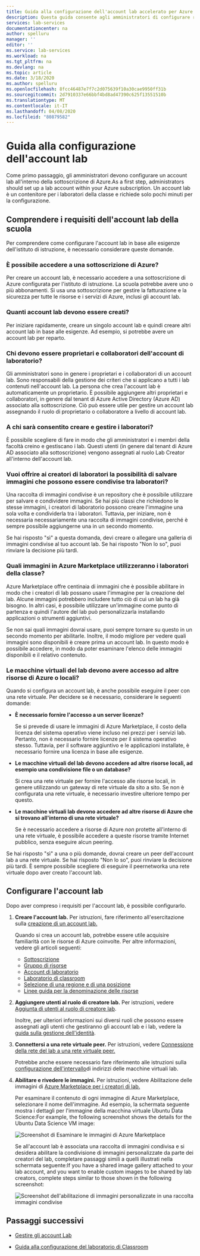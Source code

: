 ```yaml
---
title: Guida alla configurazione dell'account lab accelerato per Azure Lab ServicesAccelerated lab account setup guide for Azure Lab Services
description: Questa guida consente agli amministratori di configurare rapidamente un account lab per l'utilizzo all'interno della scuola.
services: lab-services
documentationcenter: na
author: spelluru
manager: ''
editor: ''
ms.service: lab-services
ms.workload: na
ms.tgt_pltfrm: na
ms.devlang: na
ms.topic: article
ms.date: 3/18/2020
ms.author: spelluru
ms.openlocfilehash: 8fcc46487e7f7c2d075639f10a30cae9950ff31b
ms.sourcegitcommit: 2d7910337e66bbf4bd8ad47390c625f13551510b
ms.translationtype: MT
ms.contentlocale: it-IT
ms.lasthandoff: 04/08/2020
ms.locfileid: "80879582"
---
```

# <a name="lab-account-setup-guide"></a>Guida alla configurazione dell'account lab

Come primo passaggio, gli amministratori devono configurare un account lab all'interno della sottoscrizione di Azure.As a first step, administrators should set up a lab account within your Azure subscription. Un account lab è un contenitore per i laboratori della classe e richiede solo pochi minuti per la configurazione.

## <a name="understand-your-schools-lab-account-requirements"></a>Comprendere i requisiti dell'account lab della scuola

Per comprendere come configurare l'account lab in base alle esigenze dell'istituto di istruzione, è necessario considerare queste domande.

### <a name="do-i-have-access-to-an-azure-subscription"></a>È possibile accedere a una sottoscrizione di Azure?

Per creare un account lab, è necessario accedere a una sottoscrizione di Azure configurata per l'istituto di istruzione. La scuola potrebbe avere uno o più abbonamenti. Si usa una sottoscrizione per gestire la fatturazione e la sicurezza per tutte le risorse e i servizi di Azure, inclusi gli account lab.

### <a name="how-many-lab-accounts-need-to-be-created"></a>Quanti account lab devono essere creati?

Per iniziare rapidamente, creare un singolo account lab e quindi creare altri account lab in base alle esigenze. Ad esempio, si potrebbe avere un account lab per reparto.

### <a name="who-should-be-owners-and-contributors-of-the-lab-account"></a>Chi devono essere proprietari e collaboratori dell'account di laboratorio?

Gli amministratori sono in genere i proprietari e i collaboratori di un account lab. Sono responsabili della gestione dei criteri che si applicano a tutti i lab contenuti nell'account lab. La persona che crea l'account lab è automaticamente un proprietario. È possibile aggiungere altri proprietari e collaboratori, in genere dal tenant di Azure Active Directory (Azure AD) associato alla sottoscrizione. Ciò può essere utile per gestire un account lab assegnando il ruolo di proprietario o collaboratore a livello di account lab.

### <a name="who-will-be-allowed-to-create-and-manage-labs"></a>A chi sarà consentito creare e gestire i laboratori?

È possibile scegliere di fare in modo che gli amministratori e i membri della facoltà creino e gestiscano i lab. Questi utenti (in genere dal tenant di Azure AD associato alla sottoscrizione) vengono assegnati al ruolo Lab Creator all'interno dell'account lab.

### <a name="do-you-want-to-give-lab-creators-the-ability-to-save-images-that-can-be-shared-across-labs"></a>Vuoi offrire ai creatori di laboratori la possibilità di salvare immagini che possono essere condivise tra laboratori?

Una raccolta di immagini condivise è un repository che è possibile utilizzare per salvare e condividere immagini. Se hai più classi che richiedono le stesse immagini, i creatori di laboratorio possono creare l'immagine una sola volta e condividerla tra i laboratori. Tuttavia, per iniziare, non è necessaria necessariamente una raccolta di immagini condivise, perché è sempre possibile aggiungerne una in un secondo momento.

Se hai risposto "sì" a questa domanda, devi creare o allegare una galleria di immagini condivise al tuo account lab. Se hai risposto "Non lo so", puoi rinviare la decisione più tardi.

### <a name="which-images-in-azure-marketplace-will-your-classroom-labs-use"></a>Quali immagini in Azure Marketplace utilizzeranno i laboratori della classe?

Azure Marketplace offre centinaia di immagini che è possibile abilitare in modo che i creatori di lab possano usare l'immagine per la creazione del lab. Alcune immagini potrebbero includere tutto ciò di cui un lab ha già bisogno. In altri casi, è possibile utilizzare un'immagine come punto di partenza e quindi l'autore del lab può personalizzarla installando applicazioni o strumenti aggiuntivi.

Se non sai quali immagini dovrai usare, puoi sempre tornare su questo in un secondo momento per abilitarle. Inoltre, il modo migliore per vedere quali immagini sono disponibili è creare prima un account lab. In questo modo è possibile accedere, in modo da poter esaminare l'elenco delle immagini disponibili e il relativo contenuto.
  
### <a name="do-the-labs-virtual-machines-need-to-have-access-to-other-azure-or-on-premises-resources"></a>Le macchine virtuali del lab devono avere accesso ad altre risorse di Azure o locali?

Quando si configura un account lab, è anche possibile eseguire il peer con una rete virtuale. Per decidere se è necessario, considerare le seguenti domande:

- **È necessario fornire l'accesso a un server licenze?**
  
   Se si prevede di usare le immagini di Azure Marketplace, il costo della licenza del sistema operativo viene incluso nei prezzi per i servizi lab. Pertanto, non è necessario fornire licenze per il sistema operativo stesso. Tuttavia, per il software aggiuntivo e le applicazioni installate, è necessario fornire una licenza in base alle esigenze.

- **Le macchine virtuali del lab devono accedere ad altre risorse locali, ad esempio una condivisione file o un database?**

   Si crea una rete virtuale per fornire l'accesso alle risorse locali, in genere utilizzando un gateway di rete virtuale da sito a sito. Se non è configurata una rete virtuale, è necessario investire ulteriore tempo per questo.

- **Le macchine virtuali lab devono accedere ad altre risorse di Azure che si trovano all'interno di una rete virtuale?**

   Se è necessario accedere a risorse di Azure *non* protette all'interno di una rete virtuale, è possibile accedere a queste risorse tramite Internet pubblico, senza eseguire alcun peering.

Se hai risposto "sì" a una o più domande, dovrai creare un peer dell'account lab a una rete virtuale. Se hai risposto "Non lo so", puoi rinviare la decisione più tardi. È sempre possibile scegliere di eseguire il peernetworka una rete virtuale dopo aver creato l'account lab.

## <a name="set-up-your-lab-account"></a>Configurare l'account lab

Dopo aver compreso i requisiti per l'account lab, è possibile configurarlo.

1. **Creare l'account lab.** Per istruzioni, fare riferimento all'esercitazione sulla [creazione di un account lab.](https://docs.microsoft.com/azure/lab-services/classroom-labs/tutorial-setup-lab-account#create-a-lab-account)

   Quando si crea un account lab, potrebbe essere utile acquisire familiarità con le risorse di Azure coinvolte. Per altre informazioni, vedere gli articoli seguenti:

   - [Sottoscrizione](https://docs.microsoft.com/azure/lab-services/classroom-labs/administrator-guide#subscription)
   - [Gruppo di risorse](https://docs.microsoft.com/azure/lab-services/classroom-labs/administrator-guide#resource-group)
   - [Account di laboratorio](https://docs.microsoft.com/azure/lab-services/classroom-labs/administrator-guide#lab-account)
   - [Laboratorio di classroom](https://docs.microsoft.com/azure/lab-services/classroom-labs/administrator-guide#classroom-lab)
   - [Selezione di una regione e di una posizione](https://docs.microsoft.com/azure/lab-services/classroom-labs/administrator-guide#regionslocations)
   - [Linee guida per la denominazione delle risorse](https://docs.microsoft.com/azure/lab-services/classroom-labs/administrator-guide#naming)

2. **Aggiungere utenti al ruolo di creatore lab.** Per istruzioni, vedere [Aggiunta di utenti al ruolo di creatore lab](https://docs.microsoft.com/azure/lab-services/classroom-labs/tutorial-setup-lab-account#add-a-user-to-the-lab-creator-role).

   Inoltre, per ulteriori informazioni sui diversi ruoli che possono essere assegnati agli utenti che gestiranno gli account lab e i lab, vedere la [guida sulla gestione dell'identità](https://docs.microsoft.com/azure/lab-services/classroom-labs/administrator-guide#manage-identity).

3. **Connettersi a una rete virtuale peer.** Per istruzioni, vedere [Connessione della rete del lab a una rete virtuale peer.](https://docs.microsoft.com/azure/lab-services/classroom-labs/how-to-connect-peer-virtual-network)

   Potrebbe anche essere necessario fare riferimento alle istruzioni sulla [configurazione dell'intervallo](https://docs.microsoft.com/azure/lab-services/classroom-labs/how-to-configure-lab-accounts#specify-an-address-range-for-vms-in-the-lab)di indirizzi delle macchine virtuali lab.

4. **Abilitare e rivedere le immagini.** Per istruzioni, vedere Abilitazione delle immagini di [Azure Marketplace per i creatori di lab.](https://docs.microsoft.com/azure/lab-services/classroom-labs/specify-marketplace-images)

   Per esaminare il contenuto di ogni immagine di Azure Marketplace, selezionare il nome dell'immagine. Ad esempio, la schermata seguente mostra i dettagli per l'immagine della macchina virtuale Ubuntu Data Science:For example, the following screenshot shows the details for the Ubuntu Data Science VM image:

   ![Screenshot di Esaminare le immagini di Azure Marketplace](../media/setup-guide/review-marketplace-images.png)

   Se all'account lab è associata una raccolta di immagini condivisa e si desidera abilitare la condivisione di immagini personalizzate da parte dei creatori del lab, completare passaggi simili a quelli illustrati nella schermata seguente:If you have a shared image gallery attached to your lab account, and you want to enable custom images to be shared by lab creators, complete steps similar to those shown in the following screenshot:

   ![Screenshot dell'abilitazione di immagini personalizzate in una raccolta immagini condivise](../media/setup-guide/enable-sig-custom-images.png)

## <a name="next-steps"></a>Passaggi successivi

- [Gestire gli account Lab](how-to-manage-lab-accounts.md)

- [Guida alla configurazione del laboratorio di Classroom](setup-guide.md)
